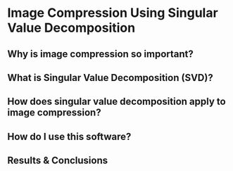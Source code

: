 # Image Compression Using Singular Value Decomposition

## Why is image compression so important?

## What is Singular Value Decomposition (SVD)?

## How does singular value decomposition apply to image compression?

## How do I use this software?

## Results & Conclusions
